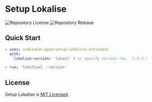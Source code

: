 # Setup Lokalise

![Repository License](https://img.shields.io/github/license/sudosubin-ppas/setup-lokalise-action)
![Repository Release](https://img.shields.io/github/v/release/sudosubin-ppas/setup-lokalise-action)


## Quick Start

```yml
- uses: sudosubin-ppas/setup-lokalise-action@v1
  with:
    lokalise-version: 'latest' # or specify version (ex. '2.6.3')

- run: 'lokalise2 --version'
```


## License

Setup Lokalise is [MIT Licensed](./LICENSE).
